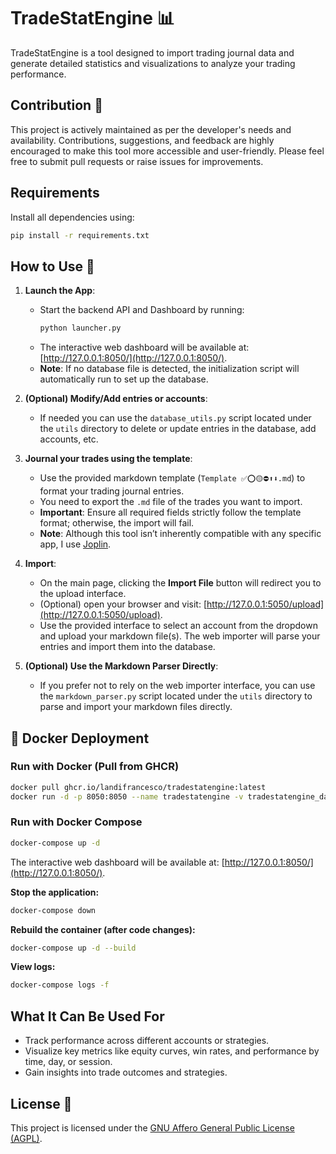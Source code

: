# TradeStatEngine 📊

TradeStatEngine is a tool designed to import trading journal data and generate detailed statistics and visualizations to analyze your trading performance.

## Contribution 🙌
This project is actively maintained as per the developer's needs and availability. Contributions, suggestions, and feedback are highly encouraged to make this tool more accessible and user-friendly. Please feel free to submit pull requests or raise issues for improvements.

## Requirements
Install all dependencies using:
```bash
pip install -r requirements.txt
```

## How to Use 🚦

1. **Launch the App**:
   - Start the backend API and Dashboard by running:
     ```bash
     python launcher.py
     ```
   - The interactive web dashboard will be available at: [http://127.0.0.1:8050/](http://127.0.0.1:8050/).
   - **Note**: If no database file is detected, the initialization script will automatically run to set up the database.

2. **(Optional) Modify/Add entries or accounts**:
   - If needed you can use the `database_utils.py` script located under the `utils` directory to delete or update entries in the database, add accounts, etc.

3. **Journal your trades using the template**:
   - Use the provided markdown template (`Template ✅⭕🟡⛔⬆️⬇️.md`) to format your trading journal entries.
   - You need to export the `.md` file of the trades you want to import.
   - **Important**: Ensure all required fields strictly follow the template format; otherwise, the import will fail.
   - **Note**: Although this tool isn’t inherently compatible with any specific app, I use [Joplin](https://joplinapp.org/).

4. **Import**:
   - On the main page, clicking the **Import File** button will redirect you to the upload interface.
   - (Optional) open your browser and visit: [http://127.0.0.1:5050/upload](http://127.0.0.1:5050/upload).
   - Use the provided interface to select an account from the dropdown and upload your markdown file(s). The web importer will parse your entries and import them into the database.

5. **(Optional) Use the Markdown Parser Directly**:
   - If you prefer not to rely on the web importer interface, you can use the `markdown_parser.py` script located under the `utils` directory to parse and import your markdown files directly.

## 🐳 Docker Deployment 

### **Run with Docker (Pull from GHCR)**
```bash
docker pull ghcr.io/landifrancesco/tradestatengine:latest
docker run -d -p 8050:8050 --name tradestatengine -v tradestatengine_data:/app/data ghcr.io/YOUR_GITHUB_USERNAME/tradestatengine:latest
```

### **Run with Docker Compose**
```bash
docker-compose up -d
```

The interactive web dashboard will be available at: [http://127.0.0.1:8050/](http://127.0.0.1:8050/).

**Stop the application:**
```bash
docker-compose down
```

**Rebuild the container (after code changes):**
```bash
docker-compose up -d --build
```

**View logs:**
```bash
docker-compose logs -f
```

## What It Can Be Used For
- Track performance across different accounts or strategies.
- Visualize key metrics like equity curves, win rates, and performance by time, day, or session.
- Gain insights into trade outcomes and strategies.

## License 📜

This project is licensed under the [GNU Affero General Public License (AGPL)](https://www.gnu.org/licenses/agpl-3.0.en.html).
